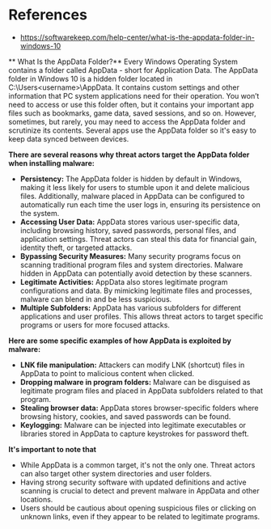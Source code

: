 # References
- https://softwarekeep.com/help-center/what-is-the-appdata-folder-in-windows-10

** What Is the AppData Folder?**
Every Windows Operating System contains a folder called AppData - short for Application Data.  The AppData folder in Windows 10 is a hidden folder located in C:\Users\<username>\AppData.  It contains custom settings and other information that PC system applications need for their operation.  You won’t need to access or use this folder often, but it contains your important app files such as bookmarks, game data, saved sessions, and so on.  However, sometimes, but rarely, you may need to access the AppData folder and scrutinize its contents.  Several apps use the AppData folder so it's easy to keep data synced between devices. 

**There are several reasons why threat actors target the AppData folder when installing malware:**
- **Persistency:** The AppData folder is hidden by default in Windows, making it less likely for users to stumble upon it and delete malicious files. Additionally, malware placed in AppData can be configured to automatically run each time the user logs in, ensuring its persistence on the system.
- **Accessing User Data:** AppData stores various user-specific data, including browsing history, saved passwords, personal files, and application settings. Threat actors can steal this data for financial gain, identity theft, or targeted attacks.
- **Bypassing Security Measures:** Many security programs focus on scanning traditional program files and system directories. Malware hidden in AppData can potentially avoid detection by these scanners.
- **Legitimate Activities:** AppData also stores legitimate program configurations and data. By mimicking legitimate files and processes, malware can blend in and be less suspicious.
- **Multiple Subfolders:** AppData has various subfolders for different applications and user profiles. This allows threat actors to target specific programs or users for more focused attacks.

**Here are some specific examples of how AppData is exploited by malware:**
- **LNK file manipulation:** Attackers can modify LNK (shortcut) files in AppData to point to malicious content when clicked.
- **Dropping malware in program folders:** Malware can be disguised as legitimate program files and placed in AppData subfolders related to that program.
- **Stealing browser data:** AppData stores browser-specific folders where browsing history, cookies, and saved passwords can be found.
- **Keylogging:** Malware can be injected into legitimate executables or libraries stored in AppData to capture keystrokes for password theft.

**It's important to note that**
- While AppData is a common target, it's not the only one. Threat actors can also target other system directories and user folders.
- Having strong security software with updated definitions and active scanning is crucial to detect and prevent malware in AppData and other locations.
- Users should be cautious about opening suspicious files or clicking on unknown links, even if they appear to be related to legitimate programs.